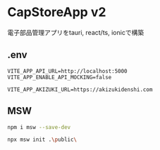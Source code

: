 # CapStoreApp v2

電子部品管理アプリをtauri, react/ts, ionicで構築

## .env

```text
VITE_APP_API_URL=http://localhost:5000
VITE_APP_ENABLE_API_MOCKING=false

VITE_APP_AKIZUKI_URL=https://akizukidenshi.com
```

## MSW

```bash
npm i msw --save-dev
```

```bash
npx msw init .\public\
```
